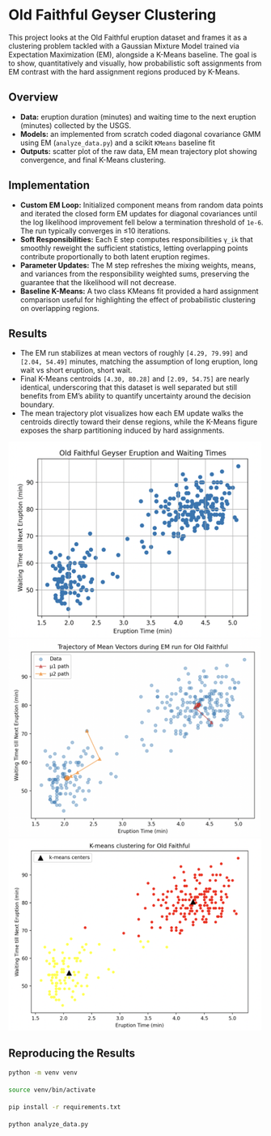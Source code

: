 # Old Faithful Geyser Clustering

This project looks at the Old Faithful eruption dataset and frames it as a clustering problem tackled with a Gaussian Mixture Model trained via Expectation Maximization (EM), alongside a K-Means
baseline. The goal is to show, quantitatively and visually, how probabilistic soft assignments from EM contrast with the hard assignment regions produced by K-Means.

## Overview
- **Data:** eruption duration (minutes) and waiting time to the next eruption (minutes) collected by the USGS.
- **Models:** an implemented from scratch coded diagonal covariance GMM using EM (`analyze_data.py`) and a scikit `KMeans` baseline fit 
- **Outputs:** scatter plot of the raw data, EM mean trajectory plot showing convergence, and final K-Means clustering.

## Implementation
- **Custom EM Loop:** Initialized component means from random data points and iterated the closed form EM updates for diagonal covariances until the log likelihood improvement fell below a termination threshold of `1e-6`. The run typically converges in ≤10 iterations.
- **Soft Responsibilities:** Each E step computes responsibilities `γ_ik` that smoothly reweight the sufficient statistics, letting overlapping points contribute proportionally to both latent eruption regimes.
- **Parameter Updates:** The M step refreshes the mixing weights, means, and variances from the responsibility weighted sums, preserving the guarantee that the likelihood will not decrease.
- **Baseline K-Means:** A two class KMeans fit provided a hard assignment comparison useful for highlighting the effect of probabilistic clustering on overlapping regions.

## Results
- The EM run stabilizes at mean vectors of roughly `[4.29, 79.99]` and `[2.04, 54.49]` minutes, matching the assumption of long eruption, long wait vs short eruption, short wait.
- Final K-Means centroids `[4.30, 80.28]` and `[2.09, 54.75]` are nearly identical, underscoring that this dataset is well separated but still benefits from EM’s ability to quantify uncertainty around the decision boundary.
- The mean trajectory plot visualizes how each EM update walks the centroids directly toward their dense regions, while the K-Means figure exposes the sharp partitioning induced by hard assignments.

<img src="./plots/plotted_data.png" alt="Old Faithful Plotted Data, Waiting Time vs Eruption Time" width="500"/>
<img src="./plots/GMM_mean_trajectory_over_time.png" alt="Trajectory of Mean Vectors during EM run for Old Faithful" width="500"/>
<img src="./plots/KMeans_clustering.png" alt="K-means clustering for Old Faithful" width="500"/>

## Reproducing the Results
```bash
python -m venv venv

source venv/bin/activate

pip install -r requirements.txt

python analyze_data.py
```
